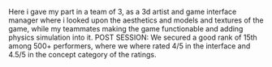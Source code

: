 Here i gave my part in a team of 3, as a 3d artist and game interface manager where i looked upon the aesthetics and models and textures of the game, while my teammates making the game functionable and adding physics simulation into it.
POST SESSION: We secured a good rank of 15th among 500+ performers, where we where rated 4/5 in the interface and 4.5/5 in the concept category of the ratings.
